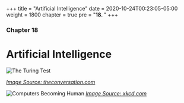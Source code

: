 +++
title = "Artificial Intelligence"
date = 2020-10-24T00:23:05-05:00
weight = 1800
chapter = true
pre = "<b>18. </b>"
+++

### Chapter 18

# Artificial Intelligence

![The Turing Test](https://images.theconversation.com/files/50549/original/r6zbqvs2-1402296443.jpg?ixlib=rb-1.1.0&q=45&auto=format&w=600&h=354&fit=crop&dpr=1)

<cite>[Image Source: theconversation.com](https://theconversation.com/a-computer-beating-humans-and-passing-turings-test-wasnt-a-fair-fight-27367)</cite>

![Computers Becoming Human](https://imgs.xkcd.com/comics/computers_vs_humans.png)
<cite>[Image Source: xkcd.com](https://xkcd.com/1875)</cite>